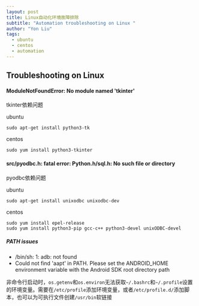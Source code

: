 ```yaml
---
layout: post
title: Linux自动化环境故障排除
subtitle: "Automation troubleshooting on Linux "
author: "Yon Liu"
tags:
  - ubuntu
  - centos
  - automation
---
```

## Troubleshooting on Linux
#### ModuleNotFoundError: No module named 'tkinter'
tkinter依赖问题     

ubuntu  
```
sudo apt-get install python3-tk
```
centos  
```
sudo yum install python3-tkinter
```

#### src/pyodbc.h: fatal error: Python.h/sql.h: No such file or directory
pyodbc依赖问题  

ubuntu  
```
sudo apt-get install unixodbc unixodbc-dev
```
centos  
```
sudo yum install epel-release
sudo yum install python3-pip gcc-c++ python3-devel unixODBC-devel
```

##### PATH issues
- /bin/sh: 1: adb: not found
- Could not find 'aapt' in PATH. Please set the ANDROID_HOME environment variable with the Android SDK root directory path

非命令行启动时，`os.getenv`和`os.environ`无法获取`~/.bashrc`和`~/.profile`设置的环境变量。需要在`/etc/profile`添加环境变量，或者`/etc/profile.d/`添加脚本，也可以为可执行文件创建`/usr/bin`软链接
